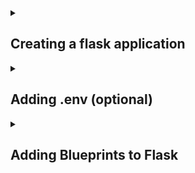 <details>
<summary><h2>Creating a flask application</h2></summary>


First we will need to create a **virtual-enviornment** for our python file. The virtual-enviorment creates a contained location where the modules we install with **pip** are stored, set to the project only. 

`$ python3 -m venv venv`    The last word of this line is the name of the virtual enviorment folder. *"python3" will be different depending on what version you're using*

Next step is to **activate** the virtual enviorment. There's different ways to activate the enviorment depending on the platform and shell you're using.

## Windows:

### **cmd.exe:** `<venv>\Scripts\activate.bat`

### **PowerShell:**   `<venv>\Scripts\Activate.ps1`

## POSIX:
### **bash/zsh:**   `$ source <venv>/bin/activate`

### **PowerShell:**   `$ <venv>/bin/Activate.ps1`

### *To Deactivate*  `deactivate`


If project is being used in a git repository, add the virtual enviorment folder to **.gitignore**.


Once virutal enviorment is activated, start by installing **Flask** module with `pip install flask` *"pip" will be different depending on version*

After Flask is installed, create a file for the application *(application.py)*. In the file, paste the following flask template below.


```
import os
from flask import Flask
from flask_cors import CORS

app = Flask(__name__)
CORS(app)

# This is how a route works
@app.route('/', methods=['GET'])
def root():
    return {"message": 'ok'}

if __name__ == '__main__':
    port = int(os.environ.get('PORT', 5000))
    app.run(host='0.0.0.0', port=port, debug=True)

```


</details>


<details>
<summary><h2>Adding .env (optional)</h2></summary>

.env allows you to hide certain lines of code to not be pushed to a repository this imporoves secruity to the code.

First once you created your virtual enviorment and application, import dotenv module `pip3 install python-dotenv`

### after the module is installed, create a **.env** file and add the file in the .gitignore file (important)

inside .env, this is where we put lines of code we want to use but don't want anybody to see **(ex: api keys)**. paste the following for example.

```
ENV_EXAMPLE=This is an example
another_Example=https://www.google.com
```

before the equal sign is the name of the env variable **(case sensitive)** after the equal is the value.

in your application file, paste the following

```
import os
from dotenv import load_dotenv

# loads the env variables in application 
load_dotenv()

print(os.environ.get("ENV_EXAMPLE")) # This is an example
print(os.environ.get("another_Example")) # https://www.google.com
```

</details>


<details>
<summary><h2>Adding Blueprints to Flask</h2></summary>

</details>